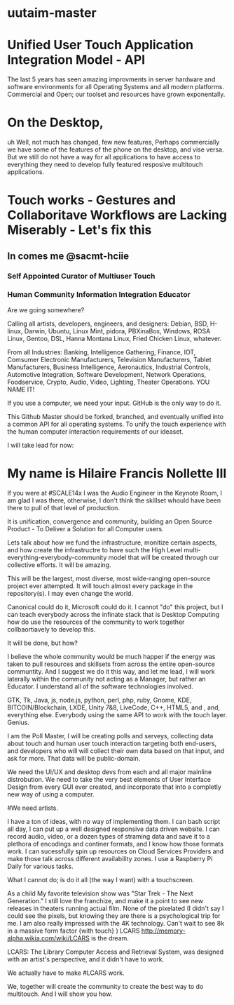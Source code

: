 # uutaim-master
# Unified User Touch Application Integration Model - API

The last 5 years has seen amazing improvments in  server hardware and software environments for all Operating Systems and all modern platforms. Commercial and Open; our toolset and resources have grown exponentally.

# On the Desktop, 
uh Well, not much has changed, few new features, Perhaps commercially we have some of the features of the phone on the desktop, and vise versa. But we still do not have a way for all applications to have access to everything they need to develop fully featured resposive multitouch applications.

# Touch works - Gestures and Collaboritave Workflows are Lacking Miserably - Let's fix this

## In comes me @sacmt-hciie 

### Self Appointed Curator of Multiuser Touch 

### Human Community Information Integration Educator

Are we going somewhere?

Calling all artists, developers, engineers, and designers: Debian, BSD, H-linux, Darwin, Ubuntu, Linux Mint, pidora, PBXinaBox, Windows, ROSA Linux, Gentoo, DSL, Hanna Montana Linux, Fried Chicken Linux, whatever.

From all Industries: Banking, Intelligence Gathering, Finance, IOT, Comsumer Electronic Manufacturers, Television Manufacturers, Tablet Manufacturers, Business Intelligence, Aeronautics, Industrial Controls, Automotive Integration, Software Development,  Network Operations, Foodservice, Crypto, Audio, Video, Lighting, Theater Operations. YOU NAME IT!

If you use a computer, we need your input. GitHub is the only way to do it.

This Github Master should be forked, branched, and eventually unified into a common API for all operating systems. To unify the touch experience with the human computer interaction requirements of our ideaset.  

I will take lead for now:
# My name is Hilaire Francis Nollette III
If you were at #SCALE14x I was the Audio Engineer in the Keynote Room, I am glad I was there, otherwise, I don't think the skillset whould have been there to pull of that level of production.

It is unification, convergence and community, building an Open Source Product - To Deliver a Solution for all Computer users.

Lets talk about how we fund the infrastructure, monitize certain aspects, and how create the infrastructre to have such the High Level multi-everything-everybody-community model that will be created through our collective efforts. It will be amazing.

This will be the largest, most diverse, most wide-ranging open-source project ever attempted. It will touch almost every package in the repository(s). I may even change the world.

Canonical could do it, Microsoft could do it.
I cannot "do" this project, but I can teach everybody across the infinate stack that is Desktop Computing how do use the resources of the community to work together collbaortiavely to develop this. 

It will be done, but how?

I believe the whole community would be much happer if the energy was taken to pull resources and skillsets from across the entire open-source communtity. And I suggest we do it this way, and let me lead, I will work laterally within the community not acting as a Manager, but rather an Educator. I understand all of the software technologies involved. 

GTK, Tk, Java, js, node.js, python, perl, php, ruby, Gnome, KDE, BITCOIN/Blockchain, LXDE, Unity 7&8, LiveCode, C++, HTML5, and , and, everything else. Everybody using the same API to work with the touch layer. Genius.

I am the Poll Master, I will be creating polls and serveys, collecting data about touch and human user touch interaction targeting both end-users, and developers who will will collect their own data based on that input, and ask for more. That data will be public-domain. 

We need the UI/UX and desktop devs from each and all major mainline distrobution. 
We need to take the very best elements of User Interface Design from every GUI ever created, and incorporate that into a completly new way of using a computer. 

#We need artists. 

I have a ton of ideas, with no way of implementing them. 
I can bash script all day, I can put up a well designed responsive data driven website. I can record audio, video, or a dozen types of straming data and save it to a plethora of encodings and continer formats, and I know how those formats work. I can sucessfully spin up resources on Cloud Services Providers and make those talk across different availability zones. I use a Raspberry Pi Daily for various tasks.

What I cannot do; is do it all (the way I want) with a touchscreen.

As a child My favorite television show was "Star Trek - The Next Generation." I still love the franchize, and make it a point to see new releases in theaters running actual film. None of the pixelated (I didn't say I could see the pixels, but knowing they are there is a psychological trip for me. I am also really impressed with the 4K technology. Can't wait to see 8k in a massive form factor {with touch} ) LCARS http://memory-alpha.wikia.com/wiki/LCARS is the dream.

LCARS: The Library Computer Access and Retrieval System, was designed with an artist's perspective, and it didn't have to work.

We actually have to make #LCARS work. 

We, together will create the community to create the best way to do multitouch. And I will show you how. 


